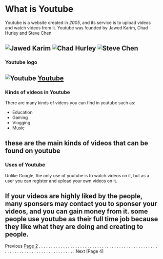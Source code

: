 # What is Youtube 

Youtube is a website created in *2005*, and its service is to upload videos and watch videos from it.  Youtube was founded by Jawed Karim, Chad Hurley and Steve Chen

![Jawed Karim](https://upload.wikimedia.org/wikipedia/commons/2/24/Jawed_Karim_2008.jpg "This is Jawed Karim")
![Chad Hurley](https://live.staticflickr.com/3391/3488879352_610cc5c922_b.jpg "this is Chad Hurley")
![Steve Chen](http://aznews.com.vn/wp-content/uploads/2019/08/ss-696x538.jpg "this is Steve Chen" )
---

### Youtube logo
![Youtube](https://image.businessinsider.com/59a59a8d79bbfd1d008b601a?width=1200&format=jpeg)
[Youtube](https://www.youtube.com/)
---

### Kinds of videos in Youtube
There are many kinds of videos you can find in youtube such as:
* Education
* Gaming
* Vlogging 
* Music 

these are the main kinds of videos that can be found on youtube
---

### Uses of Youtube
Unlike Google, the only use of youtube is to watch videos on it, but as a user you can register and upload your own videos on it.

If your videos are highly liked by the people, many sponsers may contact you to sponser your videos, and you can gain money from it. some people use youtube as their full time job because they like what they are doing and creating to people. 
---


Previous [Page 2](https://github.com/YousifAlSaeed/FinalProject/blob/master/Page2.md) . . . . . . . . . . . . . . . . . . . . . . . . . . . . . . . . . . . . . . . . . . . . . . . . . . . . . . . . . . . . . . . . . . . . . . . . . . . . . . Next [Page 4]
